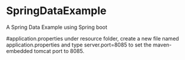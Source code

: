 # SpringDataExample
A Spring Data Example using Spring boot

#application.properties
under resource folder, create a new file named application.properties and type server.port=8085 to set the maven-embedded tomcat port to 8085.
